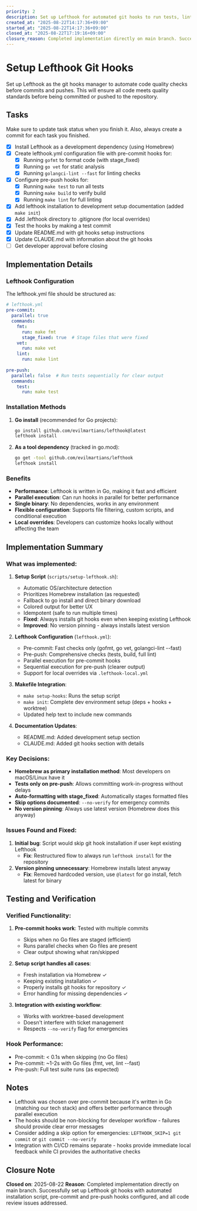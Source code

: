 ```yaml
---
priority: 2
description: Set up Lefthook for automated git hooks to run tests, linting, and formatting on pre-commit and pre-push
created_at: "2025-08-22T14:17:36+09:00"
started_at: "2025-08-22T14:17:36+09:00"
closed_at: "2025-08-22T17:19:16+09:00"
closure_reason: Completed implementation directly on main branch. Successfully set up Lefthook git hooks with automated installation script, pre-commit and pre-push hooks configured, and all code review issues addressed.
---
```


# Setup Lefthook Git Hooks

Set up Lefthook as the git hooks manager to automate code quality checks before commits and pushes. This will ensure all code meets quality standards before being committed or pushed to the repository.

## Tasks
Make sure to update task status when you finish it. Also, always create a commit for each task you finished.

- [x] Install Lefthook as a development dependency (using Homebrew)
- [x] Create lefthook.yml configuration file with pre-commit hooks for:
  - [x] Running `gofmt` to format code (with stage_fixed)
  - [x] Running `go vet` for static analysis
  - [x] Running `golangci-lint --fast` for linting checks
- [x] Configure pre-push hooks for:
  - [x] Running `make test` to run all tests
  - [x] Running `make build` to verify build
  - [x] Running `make lint` for full linting
- [x] Add lefthook installation to development setup documentation (added `make init`)
- [x] Add .lefthook directory to .gitignore (for local overrides)
- [x] Test the hooks by making a test commit
- [x] Update README.md with git hooks setup instructions
- [x] Update CLAUDE.md with information about the git hooks
- [ ] Get developer approval before closing

## Implementation Details

### Lefthook Configuration
The lefthook.yml file should be structured as:

```yaml
# lefthook.yml
pre-commit:
  parallel: true
  commands:
    fmt:
      run: make fmt
      stage_fixed: true  # Stage files that were fixed
    vet:
      run: make vet
    lint:
      run: make lint
      
pre-push:
  parallel: false  # Run tests sequentially for clear output
  commands:
    test:
      run: make test
```

### Installation Methods
1. **Go install** (recommended for Go projects):
   ```bash
   go install github.com/evilmartians/lefthook@latest
   lefthook install
   ```

2. **As a tool dependency** (tracked in go.mod):
   ```bash
   go get -tool github.com/evilmartians/lefthook
   lefthook install
   ```

### Benefits
- **Performance**: Lefthook is written in Go, making it fast and efficient
- **Parallel execution**: Can run hooks in parallel for better performance
- **Single binary**: No dependencies, works in any environment
- **Flexible configuration**: Supports file filtering, custom scripts, and conditional execution
- **Local overrides**: Developers can customize hooks locally without affecting the team

## Implementation Summary

### What was implemented:
1. **Setup Script** (`scripts/setup-lefthook.sh`):
   - Automatic OS/architecture detection
   - Prioritizes Homebrew installation (as requested)
   - Fallback to go install and direct binary download
   - Colored output for better UX
   - Idempotent (safe to run multiple times)
   - **Fixed**: Always installs git hooks even when keeping existing Lefthook
   - **Improved**: No version pinning - always installs latest version

2. **Lefthook Configuration** (`lefthook.yml`):
   - Pre-commit: Fast checks only (gofmt, go vet, golangci-lint --fast)
   - Pre-push: Comprehensive checks (tests, build, full lint)
   - Parallel execution for pre-commit hooks
   - Sequential execution for pre-push (clearer output)
   - Support for local overrides via `.lefthook-local.yml`

3. **Makefile Integration**:
   - `make setup-hooks`: Runs the setup script
   - `make init`: Complete dev environment setup (deps + hooks + worktree)
   - Updated help text to include new commands

4. **Documentation Updates**:
   - README.md: Added development setup section
   - CLAUDE.md: Added git hooks section with details

### Key Decisions:
- **Homebrew as primary installation method**: Most developers on macOS/Linux have it
- **Tests only on pre-push**: Allows committing work-in-progress without delays
- **Auto-formatting with stage_fixed**: Automatically stages formatted files
- **Skip options documented**: `--no-verify` for emergency commits
- **No version pinning**: Always use latest version (Homebrew does this anyway)

### Issues Found and Fixed:
1. **Initial bug**: Script would skip git hook installation if user kept existing Lefthook
   - **Fix**: Restructured flow to always run `lefthook install` for the repository
2. **Version pinning unnecessary**: Homebrew installs latest anyway
   - **Fix**: Removed hardcoded version, use `@latest` for go install, fetch latest for binary

## Testing and Verification

### Verified Functionality:
1. **Pre-commit hooks work**: Tested with multiple commits
   - Skips when no Go files are staged (efficient)
   - Runs parallel checks when Go files are present
   - Clear output showing what ran/skipped

2. **Setup script handles all cases**:
   - Fresh installation via Homebrew ✓
   - Keeping existing installation ✓
   - Properly installs git hooks for repository ✓
   - Error handling for missing dependencies ✓

3. **Integration with existing workflow**:
   - Works with worktree-based development
   - Doesn't interfere with ticket management
   - Respects `--no-verify` flag for emergencies

### Hook Performance:
- Pre-commit: < 0.1s when skipping (no Go files)
- Pre-commit: ~1-2s with Go files (fmt, vet, lint --fast)
- Pre-push: Full test suite runs (as expected)

## Notes

- Lefthook was chosen over pre-commit because it's written in Go (matching our tech stack) and offers better performance through parallel execution
- The hooks should be non-blocking for developer workflow - failures should provide clear error messages
- Consider adding a skip option for emergencies: `LEFTHOOK_SKIP=1 git commit` or `git commit --no-verify`
- Integration with CI/CD remains separate - hooks provide immediate local feedback while CI provides the authoritative checks

## Closure Note
**Closed on**: 2025-08-22
**Reason**: Completed implementation directly on main branch. Successfully set up Lefthook git hooks with automated installation script, pre-commit and pre-push hooks configured, and all code review issues addressed.
